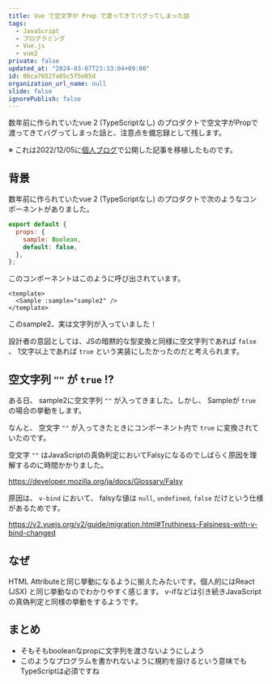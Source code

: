 ```yaml
---
title: Vue で空文字が Prop で渡ってきてバグってしまった話
tags:
  - JavaScript
  - プログラミング
  - Vue.js
  - vue2
private: false
updated_at: "2024-03-07T23:33:04+09:00"
id: 0bca7652fa65c5f5e85d
organization_url_name: null
slide: false
ignorePublish: false
---
```


数年前に作られていたvue 2 (TypeScriptなし) のプロダクトで空文字がPropで渡ってきてバグってしまった話と、注意点を備忘録として残します。

※ これは2022/12/05に[個人ブログ](https://bicstone.me)で公開した記事を移植したものです。

## 背景

数年前に作られていたvue 2 (TypeScriptなし) のプロダクトで次のようなコンポーネントがありました。

```js
export default {
  props: {
    sample: Boolean,
    default: false,
  },
};
```

このコンポーネントはこのように呼び出されています。

```vue
<template>
  <Sample :sample="sample2" />
</template>
```

このsample2、実は文字列が入っていました！

設計者の意図としては、JSの暗黙的な型変換と同様に空文字列であれば `false` 、 1文字以上であれば `true` という実装にしたかったのだと考えられます。

## 空文字列 `""` が `true` !?

ある日、 sample2に空文字列 `""` が入ってきました。しかし、 Sampleが `true` の場合の挙動をします。

なんと、 空文字 `""` が入ってきたときにコンポーネント内で `true` に変換されていたのです。

空文字 `""` はJavaScriptの真偽判定においてFalsyになるのでしばらく原因を理解するのに時間かかりました。

https://developer.mozilla.org/ja/docs/Glossary/Falsy

原因は、 `v-bind` において、 falsyな値は `null`, `undefined`, `false` だけという仕様があるためです。

https://v2.vuejs.org/v2/guide/migration.html#Truthiness-Falsiness-with-v-bind-changed

## なぜ

HTML Attributeと同じ挙動になるように揃えたみたいです。個人的にはReact (JSX) と同じ挙動なのでわかりやすく感じます。 v-ifなどは引き続きJavaScriptの真偽判定と同様の挙動をするようです。

## まとめ

- そもそもbooleanなpropに文字列を渡さないようにしよう
- このようなプログラムを書かれないように規約を設けるという意味でもTypeScriptは必須ですね
